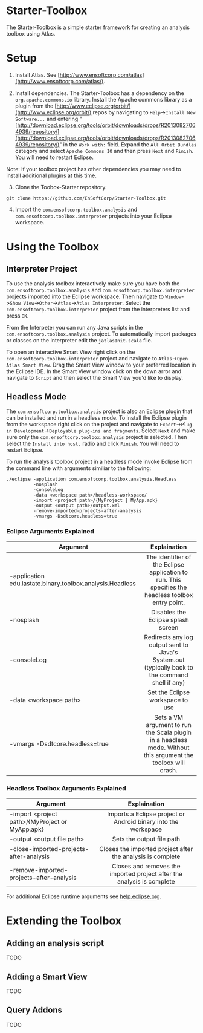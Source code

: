 Starter-Toolbox
===============

The Starter-Toolbox is a simple starter framework for creating an analysis toolbox using Atlas.

# Setup

1) Install Atlas.  See [http://www.ensoftcorp.com/atlas](http://www.ensoftcorp.com/atlas/).

2) Install dependencies.  The Starter-Toolbox has a dependency on the `org.apache.commons.io` library.  Install the Apache commons library as a plugin from the [http://www.eclipse.org/orbit/](http://www.eclipse.org/orbit/) repos by navigating to `Help`->`Install New Software...` and entering "[http://download.eclipse.org/tools/orbit/downloads/drops/R20130827064939/repository/](http://download.eclipse.org/tools/orbit/downloads/drops/R20130827064939/repository/)" in the `Work with:` field.  Expand the `All Orbit Bundles` category and select `Apache Commons IO` and then press `Next` and `Finish`.  You will need to restart Eclipse.

Note: If your toolbox project has other dependencies you may need to install additional plugins at this time.

3) Clone the Toobox-Starter repository.

`git clone https://github.com/EnSoftCorp/Starter-Toolbox.git`

4) Import the `com.ensoftcorp.toolbox.analysis` and `com.ensoftcorp.toolbox.interpreter` projects into your Eclipse workspace.

# Using the Toolbox

## Interpreter Project

To use the analysis toolbox interactively make sure you have both the `com.ensoftcorp.toolbox.analysis` and `com.ensoftcorp.toolbox.interpreter` projects imported into the Eclipse workspace.  Then navigate to `Window`->`Show View`->`Other`->`Atlas`->`Atlas Interpreter`.  Select the `com.ensoftcorp.toolbox.interpreter` project from the interpreters list and press `OK`.

From the Interpeter you can run any Java scripts in the `com.ensoftcorp.toolbox.analysis` project.  To automatically import packages or classes on the Interpreter edit the `jatlasInit.scala` file.

To open an interactive Smart View right click on the `com.ensoftcorp.toolbox.interpreter` project and navigate to `Atlas`->`Open Atlas Smart View`.  Drag the Smart View window to your preferred location in the Eclipse IDE.  In the Smart View window click on the down arror and navigate to `Script` and then select the Smart View you'd like to display.

## Headless Mode

The `com.ensoftcorp.toolbox.analysis` project is also an Eclipse plugin that can be installed and run in a headless mode.  To install the Eclipse plugin from the workspace right click on the project and navigate to `Export`->`Plug-in Development`->`Deployable plug-ins and fragments`.  Select `Next` and make sure only the `com.ensoftcorp.toolbox.analysis` project is selected.  Then select the `Install into host.` radio and click `Finish`.  You will need to restart Eclipse.

To run the analysis toolbox project in a headless mode invoke Eclipse from the command line with arguments similiar to the following:

    ./eclipse -application com.ensoftcorp.toolbox.analysis.Headless 
              -nosplash 
              -consoleLog  
              -data <workspace path>/headless-workspace/ 
              -import <project path>/{MyProject | MyApp.apk}
              -output <output path>/output.xml
              -remove-imported-projects-after-analysis
              -vmargs -Dsdtcore.headless=true
              
### Eclipse Arguments Explained

| **Argument**                                              |                                                **Explaination**                                               |
|-----------------------------------------------------------|:-------------------------------------------------------------------------------------------------------------:|
| -application edu.iastate.binary.toolbox.analysis.Headless | The identifier of the Eclipse application to run. This specifies the headless toolbox entry point.            |
| -nosplash                                                 | Disables the Eclipse splash screen                                                                            |
| -consoleLog                                               | Redirects any log output sent to Java's System.out (typically back to the command shell if any)               |
| -data &lt;workspace path&gt;                                    | Set the Eclipse workspace to use                                                                              |
| -vmargs -Dsdtcore.headless=true                           | Sets a VM argument to run the Scala plugin in a headless mode.  Without this argument the toolbox will crash. |

### Headless Toolbox Arguments Explained

| **Argument**                                    |                            **Explaination**                            |
|-------------------------------------------------|:----------------------------------------------------------------------:|
| -import &lt;project path&gt;/{MyProject or MyApp.apk} | Imports a Eclipse project or Android binary into the workspace         |
| -output &lt;output file path&gt;                      | Sets the output file path                                              |
| -close-imported-projects-after-analysis         | Closes the imported project after the analysis is complete             |
| -remove-imported-projects-after-analysis        | Closes and removes the imported project after the analysis is complete |

For additional Eclipse runtime arguments see [help.eclipse.org](http://help.eclipse.org/juno/index.jsp?topic=%2Forg.eclipse.platform.doc.isv%2Freference%2Fmisc%2Fruntime-options.html).

# Extending the Toolbox

## Adding an analysis script
TODO

## Adding a Smart View
TODO

## Query Addons
TODO
